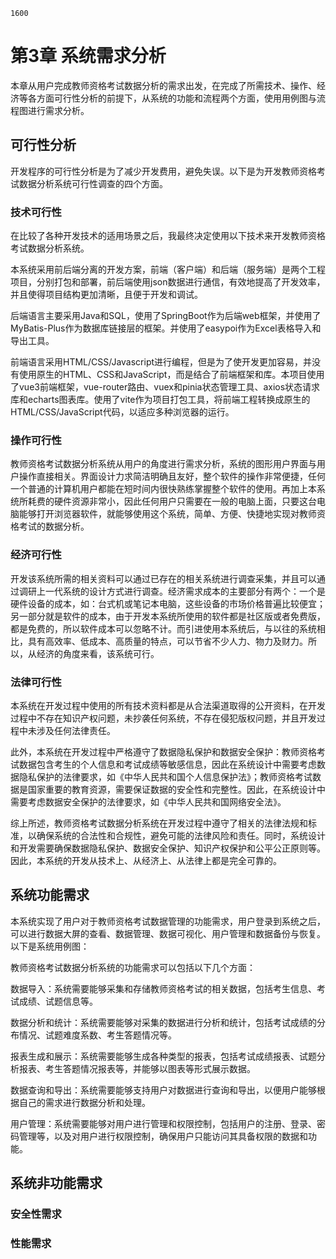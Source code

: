 ```ad-note
1600
```

# 第3章 系统需求分析

本章从用户完成教师资格考试数据分析的需求出发，在完成了所需技术、操作、经济等各方面可行性分析的前提下，从系统的功能和流程两个方面，使用用例图与流程图进行需求分析。

## 可行性分析

开发程序的可行性分析是为了减少开发费用，避免失误。以下是为开发教师资格考试数据分析系统可行性调查的四个方面。

### 技术可行性

在比较了各种开发技术的适用场景之后，我最终决定使用以下技术来开发教师资格考试数据分析系统。

本系统采用前后端分离的开发方案，前端（客户端）和后端（服务端）是两个工程项目，分别打包和部署，前后端使用json数据进行通信，有效地提高了开发效率，并且使得项目结构更加清晰，且便于开发和调试。

后端语言主要采用Java和SQL，使用了SpringBoot作为后端web框架，并使用了MyBatis-Plus作为数据库链接层的框架。并使用了easypoi作为Excel表格导入和导出工具。

前端语言采用HTML/CSS/Javascript进行编程，但是为了使开发更加容易，并没有使用原生的HTML、CSS和JavaScript，而是结合了前端框架和库。本项目使用了vue3前端框架，vue-router路由、vuex和pinia状态管理工具、axios状态请求库和echarts图表库。使用了vite作为项目打包工具，将前端工程转换成原生的HTML/CSS/JavaScript代码，以适应多种浏览器的运行。

### 操作可行性

教师资格考试数据分析系统从用户的角度进行需求分析，系统的图形用户界面与用户操作直接相关。界面设计力求简洁明确且友好，整个软件的操作非常便捷，任何一个普通的计算机用户都能在短时间内很快熟练掌握整个软件的使用。再加上本系统所耗费的硬件资源非常小，因此任何用户只需要在一般的电脑上面，只要这台电脑能够打开浏览器软件，就能够使用这个系统，简单、方便、快捷地实现对教师资格考试的数据分析。

### 经济可行性

开发该系统所需的相关资料可以通过已存在的相关系统进行调查采集，并且可以通过调研上一代系统的设计方式进行调查。经济需求成本的主要部分有两个：一个是硬件设备的成本，如：台式机或笔记本电脑，这些设备的市场价格普遍比较便宜；另一部分就是软件的成本，由于开发本系统所使用的软件都是社区版或者免费版，都是免费的，所以软件成本可以忽略不计。而引进使用本系统后，与以往的系统相比，具有高效率、低成本、高质量的特点，可以节省不少人力、物力及财力。所以，从经济的角度来看，该系统可行。

### 法律可行性

本系统在开发过程中使用的所有技术资料都是从合法渠道取得的公开资料，在开发过程中不存在知识产权问题，未抄袭任何系统，不存在侵犯版权问题，并且开发过程中未涉及任何法律责任。

此外，本系统在开发过程中严格遵守了数据隐私保护和数据安全保护：教师资格考试数据包含考生的个人信息和考试成绩等敏感信息，因此在系统设计中需要考虑数据隐私保护的法律要求，如《中华人民共和国个人信息保护法》；教师资格考试数据是国家重要的教育资源，需要保证数据的安全性和完整性。因此，在系统设计中需要考虑数据安全保护的法律要求，如《中华人民共和国网络安全法》。

综上所述，教师资格考试数据分析系统在开发过程中遵守了相关的法律法规和标准，以确保系统的合法性和合规性，避免可能的法律风险和责任。同时，系统设计和开发需要确保数据隐私保护、数据安全保护、知识产权保护和公平公正原则等。因此，本系统的开发从技术上、从经济上、从法律上都是完全可靠的。

## 系统功能需求

本系统实现了用户对于教师资格考试数据管理的功能需求，用户登录到系统之后，可以进行数据大屏的查看、数据管理、数据可视化、用户管理和数据备份与恢复。以下是系统用例图：



教师资格考试数据分析系统的功能需求可以包括以下几个方面：

数据导入：系统需要能够采集和存储教师资格考试的相关数据，包括考生信息、考试成绩、试题信息等。

数据分析和统计：系统需要能够对采集的数据进行分析和统计，包括考试成绩的分布情况、试题难度系数、考生答题情况等。

报表生成和展示：系统需要能够生成各种类型的报表，包括考试成绩报表、试题分析报表、考生答题情况报表等，并能够以图表等形式展示数据。

数据查询和导出：系统需要能够支持用户对数据进行查询和导出，以便用户能够根据自己的需求进行数据分析和处理。

用户管理：系统需要能够对用户进行管理和权限控制，包括用户的注册、登录、密码管理等，以及对用户进行权限控制，确保用户只能访问其具备权限的数据和功能。

## 系统非功能需求

### 安全性需求



### 性能需求


